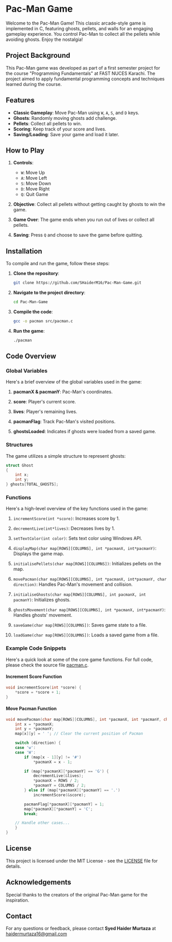 # Pac-Man Game

Welcome to the Pac-Man Game! This classic arcade-style game is implemented in C, featuring ghosts, pellets, and walls for an engaging gameplay experience. You control Pac-Man to collect all the pellets while avoiding ghosts. Enjoy the nostalgia!

## Project Background

This Pac-Man game was developed as part of a first semester project for the course "Programming Fundamentals" at FAST NUCES Karachi. The project aimed to apply fundamental programming concepts and techniques learned during the course.

## Features

- **Classic Gameplay**: Move Pac-Man using `W`, `A`, `S`, and `D` keys.
- **Ghosts**: Randomly moving ghosts add challenge.
- **Pellets**: Collect all pellets to win.
- **Scoring**: Keep track of your score and lives.
- **Saving/Loading**: Save your game and load it later.

## How to Play

1. **Controls**:
   - `W`: Move Up
   - `A`: Move Left
   - `S`: Move Down
   - `D`: Move Right
   - `Q`: Quit Game

2. **Objective**: Collect all pellets without getting caught by ghosts to win the game.

3. **Game Over**: The game ends when you run out of lives or collect all pellets.

4. **Saving**: Press `Q` and choose to save the game before quitting.

## Installation

To compile and run the game, follow these steps:

1. **Clone the repository**:

    ```bash
    git clone https://github.com/SHaiderM16/Pac-Man-Game.git
    ```

2. **Navigate to the project directory**:

    ```bash
    cd Pac-Man-Game
    ```

3. **Compile the code**:

    ```bash
    gcc -o pacman src/pacman.c
    ```

4. **Run the game**:

    ```bash
    ./pacman
    ```

## Code Overview

### Global Variables

Here's a brief overview of the global variables used in the game:

1. **pacmanX & pacmanY**: Pac-Man's coordinates.

2. **score**: Player's current score.

3. **lives**: Player's remaining lives.

4. **pacmanFlag**: Track Pac-Man's visited positions.

5. **ghostsLoaded**: Indicates if ghosts were loaded from a saved game.

### Structures

The game utilizes a simple structure to represent ghosts:

```c
struct Ghost
{
    int x;
    int y;
} ghosts[TOTAL_GHOSTS];
```

### Functions

Here's a high-level overview of the key functions used in the game:

1. `incrementScore(int *score)`: Increases score by 1.

2. `decrementLive(int*lives)`: Decreases lives by 1.

3. `setTextColor(int color)`: Sets text color using Windows API.

4. `displayMap(char map[ROWS][COLUMNS], int *pacmanX, int*pacmanY)`: Displays the game map.

5. `initialisePellets(char map[ROWS][COLUMNS])`: Initializes pellets on the map.

6. `movePacman(char map[ROWS][COLUMNS], int *pacmanX, int*pacmanY, char direction)`: Handles Pac-Man's movement and collision.

7. `initialiseGhosts(char map[ROWS][COLUMNS], int pacmanX, int pacmanY)`: Initializes ghosts.

8. `ghostsMovement(char map[ROWS][COLUMNS], int *pacmanX, int*pacmanY)`: Handles ghosts' movement.

9. `saveGame(char map[ROWS][COLUMNS])`: Saves game state to a file.

10. `loadGame(char map[ROWS][COLUMNS])`: Loads a saved game from a file.

### Example Code Snippets

Here's a quick look at some of the core game functions. For full code, please check the source file [pacman.c](../src/pacman.c).

#### Increment Score Function

```c
void incrementScore(int *score) {
    *score = *score + 1;
}
```

#### Move Pacman Function

```c
void movePacman(char map[ROWS][COLUMNS], int *pacmanX, int *pacmanY, char direction) {
    int x = *pacmanX;
    int y = *pacmanY;
    map[x][y] = ' '; // Clear the current position of Pacman

    switch (direction) {
    case 'w':
    case 'W':
        if (map[x - 1][y] != '#')
            *pacmanX = x - 1;

        if (map[*pacmanX][*pacmanY] == 'G') {
            decrementLive(&lives);
            *pacmanX = ROWS / 2;
            *pacmanY = COLUMNS / 2;
        } else if (map[*pacmanX][*pacmanY] == '.')
            incrementScore(&score);

        pacmanFlag[*pacmanX][*pacmanY] = 1;
        map[*pacmanX][*pacmanY] = 'C';
        break;

    // Handle other cases...
    }
}
```

## License

This project is licensed under the MIT License - see the [LICENSE](LICENSE.txt) file for details.

## Acknowledgements

Special thanks to the creators of the original Pac-Man game for the inspiration.

## Contact

For any questions or feedback, please contact **Syed Haider Murtaza** at [haidermurtaza16@gmail.com](mailto:haidermurtaza16@gmail.com)
